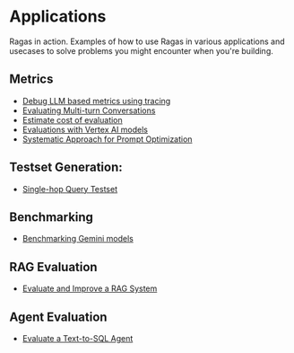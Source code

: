 # Applications

Ragas in action. Examples of how to use Ragas in various applications and
usecases to solve problems you might encounter when you're building.


## Metrics

- [Debug LLM based metrics using tracing](_metrics_llm_calls.md)
- [Evaluating Multi-turn Conversations](evaluating_multi_turn_conversations.md)
- [Estimate cost of evaluation](_cost.md)
- [Evaluations with Vertex AI models](vertexai_x_ragas.md)
- [Systematic Approach for Prompt Optimization](prompt_optimization)

## Testset Generation:

- [Single-hop Query Testset](singlehop_testset_gen.md)

## Benchmarking
- [Benchmarking Gemini models](gemini_benchmarking.md)

## RAG Evaluation

- [Evaluate and Improve a RAG System](evaluate-and-improve-rag.md)

## Agent Evaluation

- [Evaluate a Text-to-SQL Agent](text2sql.md)
